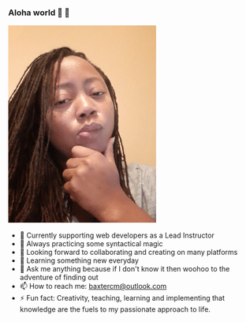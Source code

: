 ### Aloha world 🌺 👋 
<img src="greeter.gif" width=300 align=0 auto>

- 🔭 Currently supporting web developers as a Lead Instructor
- 🌱 Always practicing some syntactical magic
- 👯 Looking forward to collaborating and creating on many platforms
- 🤔 Learning something new everyday
- 💬 Ask me anything because if I don't know it then woohoo to the adventure of finding out
- 📫 How to reach me: baxtercm@outlook.com
- ⚡ Fun fact: Creativity, teaching, learning and implementing that knowledge are the fuels to my passionate approach to life.

